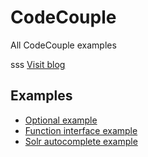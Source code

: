 # CodeCouple
All CodeCouple examples

sss
[Visit blog](http://codecouple.pl)

## Examples
- [Optional example](Optional)
- [Function interface example](FunctionInterface)
- [Solr autocomplete example](SolrAutocomplete)
